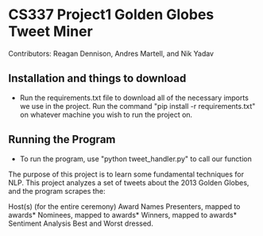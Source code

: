 # CS337 Project1 Golden Globes Tweet Miner

Contributors: Reagan Dennison, Andres Martell, and Nik Yadav 

## Installation and things to download

- Run the requirements.txt file to download all of the necessary imports we use in the project. Run the command "pip install -r requirements.txt" on whatever machine you wish to run the project on. 


## Running the Program 

- To run the program, use "python tweet_handler.py" to call our function

The purpose of this project is to learn some fundamental techniques for NLP. This project analyzes a set of tweets about the 2013 Golden Globes, and the program scrapes the:

Host(s) (for the entire ceremony)
Award Names
Presenters, mapped to awards*
Nominees, mapped to awards*
Winners, mapped to awards*
Sentiment Analysis
Best and Worst dressed. 


